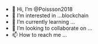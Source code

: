 - 👋 Hi, I’m @Poissson2018
- 👀 I’m interested in ...blockchain
- 🌱 I’m currently learning ...
- 💞️ I’m looking to collaborate on ...
- 📫 How to reach me ...

<!---
Poissson2018/Poissson2018 is a ✨ special ✨ repository because its `README.md` (this file) appears on your GitHub profile.
You can click the Preview link to take a look at your changes.
--->
